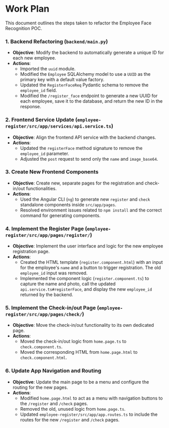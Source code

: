 # Work Plan

This document outlines the steps taken to refactor the Employee Face Recognition POC.

### 1. Backend Refactoring (`backend/main.py`)

* **Objective**: Modify the backend to automatically generate a unique ID for each new employee.
* **Actions**:
  * Imported the `uuid` module.
  * Modified the `Employee` SQLAlchemy model to use a `UUID` as the primary key with a default value factory.
  * Updated the `RegisterFaceReq` Pydantic schema to remove the `employee_id` field.
  * Modified the `/register_face` endpoint to generate a new UUID for each employee, save it to the database, and return the new ID in the response.

### 2. Frontend Service Update (`employee-register/src/app/services/api.service.ts`)

* **Objective**: Align the frontend API service with the backend changes.
* **Actions**:
  * Updated the `registerFace` method signature to remove the `employee_id` parameter.
  * Adjusted the `post` request to send only the `name` and `image_base64`.

### 3. Create New Frontend Components

* **Objective**: Create new, separate pages for the registration and check-in/out functionalities.
* **Actions**:
  * Used the Angular CLI (`ng`) to generate new `register` and `check` standalone components inside `src/app/pages`.
  * Resolved environment issues related to `npm install` and the correct command for generating components.

### 4. Implement the Register Page (`employee-register/src/app/pages/register/`)

* **Objective**: Implement the user interface and logic for the new employee registration page.
* **Actions**:
  * Created the HTML template (`register.component.html`) with an input for the employee's `name` and a button to trigger registration. The old `employee_id` input was removed.
  * Implemented the component logic (`register.component.ts`) to capture the name and photo, call the updated `api.service.ts#registerFace`, and display the new `employee_id` returned by the backend.

### 5. Implement the Check-in/out Page (`employee-register/src/app/pages/check/`)

* **Objective**: Move the check-in/out functionality to its own dedicated page.
* **Actions**:
  * Moved the check-in/out logic from `home.page.ts` to `check.component.ts`.
  * Moved the corresponding HTML from `home.page.html` to `check.component.html`.

### 6. Update App Navigation and Routing

* **Objective**: Update the main page to be a menu and configure the routing for the new pages.
* **Actions**:
  * Modified `home.page.html` to act as a menu with navigation buttons to the `/register` and `/check` pages.
  * Removed the old, unused logic from `home.page.ts`.
  * Updated `employee-register/src/app/app.routes.ts` to include the routes for the new `/register` and `/check` pages.
